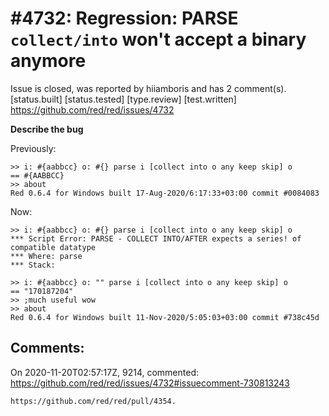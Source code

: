 
#4732: Regression: PARSE `collect/into` won't accept a binary anymore
================================================================================
Issue is closed, was reported by hiiamboris and has 2 comment(s).
[status.built] [status.tested] [type.review] [test.written]
<https://github.com/red/red/issues/4732>

**Describe the bug**

Previously:
```
>> i: #{aabbcc} o: #{} parse i [collect into o any keep skip] o
== #{AABBCC}
>> about
Red 0.6.4 for Windows built 17-Aug-2020/6:17:33+03:00 commit #0084083
```
Now:
```
>> i: #{aabbcc} o: #{} parse i [collect into o any keep skip] o
*** Script Error: PARSE - COLLECT INTO/AFTER expects a series! of compatible datatype
*** Where: parse
*** Stack:

>> i: #{aabbcc} o: "" parse i [collect into o any keep skip] o
== "170187204"
>> ;much useful wow
>> about
Red 0.6.4 for Windows built 11-Nov-2020/5:05:03+03:00 commit #738c45d
```



Comments:
--------------------------------------------------------------------------------

On 2020-11-20T02:57:17Z, 9214, commented:
<https://github.com/red/red/issues/4732#issuecomment-730813243>

    https://github.com/red/red/pull/4354.

